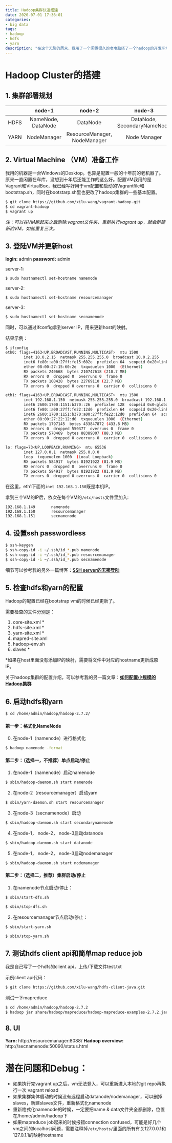 ```yaml
---
title: Hadoop集群快速搭建
date: 2020-07-01 17:36:01
categories: 
- big data
tags: 
- hadoop
- hdfs
- yarn
description: "在这个无聊的周末，我用了一个闲置很久的老电脑搭了一个hadoop的开发环境，这篇文章先介绍hdfs和yarn的搭建。预计用时15分钟。"
---
```


# Hadoop Cluster的搭建

## 1. 集群部署规划

|       | node-1               | node-2                         | node-3                       |
| ------| :-------------------:  | :-----------------------------:  | :----------------------------: |
| HDFS  | NameNode, DataNode   | DataNode                       | DataNode, SecondaryNameNode  |
| YARN  | NodeManager          | ResourceManager, NodeManager   | Node Manager                 |

## 2. Virtual Machine （VM）准备工作

我用的机器是一台Windows的Desktop。也算是配置一般的十年前的老机器了。原来一直闲置在车库，没想到十年后还能工作的这么好。配置VM我用的是Vagrant和VirtualBox，我已经写好用于vm配置和启动的Vagrantfile和bootstrap.sh，同时在bootstarp.sh里也更改了hadoop集群的一些基本配置。

``` bash
$ git clone https://github.com/xilu-wang/vagrant-hadoop.git
$ cd vagrant-hadoop
$ vagrant up
```
*注：可以在VM跑起来之后删除.vagrant文件夹，重新执行vagrant up，就会新建新的VM。如此重复三次。*

## 3. 登陆VM并更新host

**login:** admin
**password:** admin

server-1:
``` bash
$ sudo hostnamectl set-hostname namenode
```
server-2:
``` bash
$ sudo hostnamectl set-hostname resourcemanager
```
server-3:
``` bash
$ sudo hostnamectl set-hostname secnamenode
```


同时，可以通过ifconfig拿到server IP，用来更新host的映射。

结果示例：
``` bash
$ ifconfig
eth0: flags=4163<UP,BROADCAST,RUNNING,MULTICAST>  mtu 1500
        inet 10.0.2.15  netmask 255.255.255.0  broadcast 10.0.2.255
        inet6 fe80::a00:27ff:fe15:602e  prefixlen 64  scopeid 0x20<link>
        ether 08:00:27:15:60:2e  txqueuelen 1000  (Ethernet)
        RX packets 240668  bytes 210747618 (210.7 MB)
        RX errors 0  dropped 0  overruns 0  frame 0
        TX packets 108428  bytes 22769110 (22.7 MB)
        TX errors 0  dropped 0 overruns 0  carrier 0  collisions 0

eth1: flags=4163<UP,BROADCAST,RUNNING,MULTICAST>  mtu 1500
        inet 192.168.1.150  netmask 255.255.255.0  broadcast 192.168.1.255
        inet6 2600:1700:1151:b370::26  prefixlen 128  scopeid 0x0<global>
        inet6 fe80::a00:27ff:fe22:12d0  prefixlen 64  scopeid 0x20<link>
        inet6 2600:1700:1151:b370:a00:27ff:fe22:12d0  prefixlen 64  scopeid 0x0<global>
        ether 08:00:27:22:12:d0  txqueuelen 1000  (Ethernet)
        RX packets 1797145  bytes 433847872 (433.8 MB)
        RX errors 0  dropped 550377  overruns 0  frame 0
        TX packets 570469  bytes 88389007 (88.3 MB)
        TX errors 0  dropped 0 overruns 0  carrier 0  collisions 0

lo: flags=73<UP,LOOPBACK,RUNNING>  mtu 65536
        inet 127.0.0.1  netmask 255.0.0.0
        loop  txqueuelen 1000  (Local Loopback)
        RX packets 584917  bytes 81921922 (81.9 MB)
        RX errors 0  dropped 0  overruns 0  frame 0
        TX packets 584917  bytes 81921922 (81.9 MB)
        TX errors 0  dropped 0 overruns 0  carrier 0  collisions 0
```
在这里，eth1下面的`inet 192.168.1.150`既是本机IP。

拿到三个VM的IP后，依次在每个VM的`/etc/hosts`文件里加入:
 ```
192.168.1.149       namenode
192.168.1.150       resourcemanager
192.168.1.151       secnamenode
 ```

## 4. 设置ssh passwordless

``` bash
$ ssh-keygen
$ ssh-copy-id -i ~/.ssh/id_*.pub namenode
$ ssh-copy-id -i ~/.ssh/id_*.pub resourcemanager
$ ssh-copy-id -i ~/.ssh/id_*.pub secnamenode
```
细节可以参考我的另外一篇博客：**[SSH server的无密登陆](../../misc/ssh-server)**

## 5. 检查hdfs和yarn的配置
Hadoop的配置已经在bootstrap vm的时候已经更新了。

需要检查的文件分别是：
1. core-site.xml * 
2. hdfs-site.xml *
3. yarn-site.xml *
4. mapred-site.xml
5. hadoop-env.sh
6. slaves *

*如果在host里面没有添加IP的映射，需要将文件中对应的hostname更新成原IP。

关于hadoop集群的配置介绍，可以参考我的另一篇文章：**[如何配置小规模的Hadoop集群](../hadoop-cluster-config)**

## 6. 启动hdfs和yarn

```bash
$ cd /home/admin/hadoop/hadoop-2.7.2/
```

#### 第一步：格式化NameNode

0. 在node-1（namenode）进行格式化

```bash
$ hadoop namenode -format
```

#### 第二步：（选择一，不推荐）单点启动/停止

1. 在node-1（namenode）启动namenode
```bash
$ sbin/hadoop-daemon.sh start namenode
```

2. 在node-2（resourcemanager）启动yarn
```bash
$ sbin/yarn-daemon.sh start resourcemanager
```

3. 在node-3（secnamenode）启动
```bash
$ sbin/hadoop-daemon.sh start secondarynamenode
```

4. 在node-1， node-2， node-3启动datanode
```bash
$ sbin/hadoop-daemon.sh start datanode
```

5. 在node-1， node-2， node-3启动nodemanager
```bash
$ sbin/hadoop-daemon.sh start nodemanager
```

#### 第二步：（选择二，推荐）集群启动/停止

1. 在namenode节点启动/停止：
```bash
$ sbin/start-dfs.sh
```
```bash
$ sbin/stop-dfs.sh
```

2. 在resourcemanager节点启动/停止：
```bash
$ sbin/start-yarn.sh
```
```bash
$ sbin/stop-yarn.sh
```

## 7. 测试hdfs client api和简单map reduce job

我是自己写了一个hdfs的client api，上传/下载文件test.txt

示例client api代码：
```bash
$ git clone https://github.com/xilu-wang/hdfs-client-java.git
```
测试一下mapreduce
```bash
$ cd /home/admin/hadoop/hadoop-2.7.2
$ hadoop jar share/hadoop/mapreduce/hadoop-mapreduce-examples-2.7.2.jar wordcount hdfs:/test.txt hdfs:/output
```

## 8. UI
**Yarn:** http://resourcemanager:8088/
**Hadoop overview:** http://secnamenode:50090/status.html

# 潜在问题和Debug：

* 如果执行完vagrant up之后，vm无法登入，可以重新进入本地的git repo再执行一次 vagrant reload
* 如果集群集体启动的时候没有远程启动datanode/nodemanager，可以删掉slaves，新建slaves文件，重新格式化namenode
* 重新格式化namenode的时候，一定要把name & data文件夹全都删除，位置在/home/admin/hadoop下
* 如果mapreduce job起来的时候报错connection confused，可能是好几个vm之间的localhost问题，需要注释掉`/etc/hosts/`里面的所有有关127.0.0.1和127.0.1.1的映射hostname

